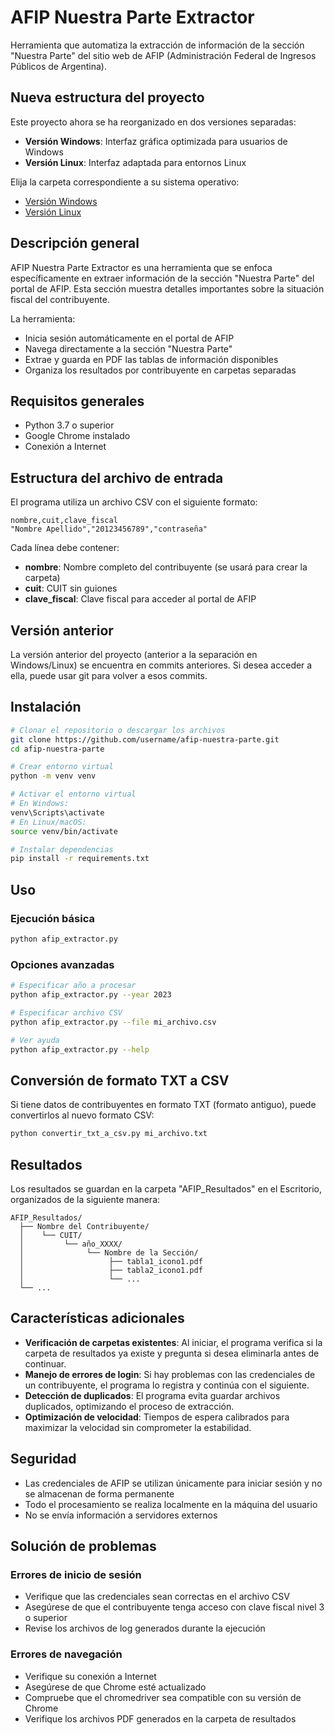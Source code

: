 # AFIP Nuestra Parte Extractor

Herramienta que automatiza la extracción de información de la sección "Nuestra Parte" del sitio web de AFIP (Administración Federal de Ingresos Públicos de Argentina).

## Nueva estructura del proyecto

Este proyecto ahora se ha reorganizado en dos versiones separadas:

- **Versión Windows**: Interfaz gráfica optimizada para usuarios de Windows
- **Versión Linux**: Interfaz adaptada para entornos Linux

Elija la carpeta correspondiente a su sistema operativo:

- [Versión Windows](./windows/README.md)
- [Versión Linux](./linux/README.md)

## Descripción general

AFIP Nuestra Parte Extractor es una herramienta que se enfoca específicamente en extraer información de la sección "Nuestra Parte" del portal de AFIP. Esta sección muestra detalles importantes sobre la situación fiscal del contribuyente.

La herramienta:
- Inicia sesión automáticamente en el portal de AFIP
- Navega directamente a la sección "Nuestra Parte"
- Extrae y guarda en PDF las tablas de información disponibles
- Organiza los resultados por contribuyente en carpetas separadas

## Requisitos generales

- Python 3.7 o superior
- Google Chrome instalado
- Conexión a Internet

## Estructura del archivo de entrada

El programa utiliza un archivo CSV con el siguiente formato:

```
nombre,cuit,clave_fiscal
"Nombre Apellido","20123456789","contraseña"
```

Cada línea debe contener:
- **nombre**: Nombre completo del contribuyente (se usará para crear la carpeta)
- **cuit**: CUIT sin guiones
- **clave_fiscal**: Clave fiscal para acceder al portal de AFIP

## Versión anterior

La versión anterior del proyecto (anterior a la separación en Windows/Linux) se encuentra en commits anteriores. Si desea acceder a ella, puede usar git para volver a esos commits.

## Instalación

```bash
# Clonar el repositorio o descargar los archivos
git clone https://github.com/username/afip-nuestra-parte.git
cd afip-nuestra-parte

# Crear entorno virtual
python -m venv venv

# Activar el entorno virtual
# En Windows:
venv\Scripts\activate
# En Linux/macOS:
source venv/bin/activate

# Instalar dependencias
pip install -r requirements.txt
```

## Uso

### Ejecución básica

```bash
python afip_extractor.py
```

### Opciones avanzadas

```bash
# Especificar año a procesar
python afip_extractor.py --year 2023

# Especificar archivo CSV
python afip_extractor.py --file mi_archivo.csv

# Ver ayuda
python afip_extractor.py --help
```

## Conversión de formato TXT a CSV

Si tiene datos de contribuyentes en formato TXT (formato antiguo), puede convertirlos al nuevo formato CSV:

```bash
python convertir_txt_a_csv.py mi_archivo.txt
```

## Resultados

Los resultados se guardan en la carpeta "AFIP_Resultados" en el Escritorio, organizados de la siguiente manera:

```
AFIP_Resultados/
  ├── Nombre del Contribuyente/
  │    └── CUIT/
  │         └── año_XXXX/
  │              └── Nombre de la Sección/
  │                   ├── tabla1_icono1.pdf
  │                   ├── tabla2_icono1.pdf
  │                   └── ...
  └── ...
```

## Características adicionales

- **Verificación de carpetas existentes**: Al iniciar, el programa verifica si la carpeta de resultados ya existe y pregunta si desea eliminarla antes de continuar.
- **Manejo de errores de login**: Si hay problemas con las credenciales de un contribuyente, el programa lo registra y continúa con el siguiente.
- **Detección de duplicados**: El programa evita guardar archivos duplicados, optimizando el proceso de extracción.
- **Optimización de velocidad**: Tiempos de espera calibrados para maximizar la velocidad sin comprometer la estabilidad.

## Seguridad

- Las credenciales de AFIP se utilizan únicamente para iniciar sesión y no se almacenan de forma permanente
- Todo el procesamiento se realiza localmente en la máquina del usuario
- No se envía información a servidores externos

## Solución de problemas

### Errores de inicio de sesión

- Verifique que las credenciales sean correctas en el archivo CSV
- Asegúrese de que el contribuyente tenga acceso con clave fiscal nivel 3 o superior
- Revise los archivos de log generados durante la ejecución

### Errores de navegación

- Verifique su conexión a Internet
- Asegúrese de que Chrome esté actualizado
- Compruebe que el chromedriver sea compatible con su versión de Chrome
- Verifique los archivos PDF generados en la carpeta de resultados 